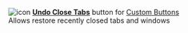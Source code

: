 ![icon](https://raw.github.com/Infocatcher/Custom_Buttons/master/Undo_Close_Tabs/icons/icon.png)&nbsp;<a href="http://infocatcher.github.com/Custom_Buttons/install/undoCloseTabs.html"><strong>Undo Close Tabs</strong></a> button for [Custom Buttons](https://addons.mozilla.org/addon/custom-buttons/)
<br>Allows restore recently closed tabs and windows